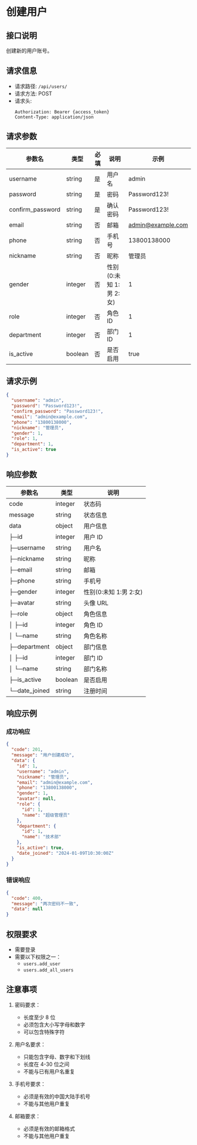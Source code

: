 # 创建用户

## 接口说明

创建新的用户账号。

## 请求信息

- 请求路径: `/api/users/`
- 请求方法: POST
- 请求头:
  ```
  Authorization: Bearer {access_token}
  Content-Type: application/json
  ```

## 请求参数

| 参数名           | 类型    | 必填 | 说明                   | 示例              |
| ---------------- | ------- | ---- | ---------------------- | ----------------- |
| username         | string  | 是   | 用户名                 | admin             |
| password         | string  | 是   | 密码                   | Password123!      |
| confirm_password | string  | 是   | 确认密码               | Password123!      |
| email            | string  | 否   | 邮箱                   | admin@example.com |
| phone            | string  | 否   | 手机号                 | 13800138000       |
| nickname         | string  | 否   | 昵称                   | 管理员            |
| gender           | integer | 否   | 性别(0:未知 1:男 2:女) | 1                 |
| role             | integer | 否   | 角色 ID                | 1                 |
| department       | integer | 否   | 部门 ID                | 1                 |
| is_active        | boolean | 否   | 是否启用               | true              |

## 请求示例

```json
{
  "username": "admin",
  "password": "Password123!",
  "confirm_password": "Password123!",
  "email": "admin@example.com",
  "phone": "13800138000",
  "nickname": "管理员",
  "gender": 1,
  "role": 1,
  "department": 1,
  "is_active": true
}
```

## 响应参数

| 参数名        | 类型    | 说明                   |
| ------------- | ------- | ---------------------- |
| code          | integer | 状态码                 |
| message       | string  | 状态信息               |
| data          | object  | 用户信息               |
| ├─id          | integer | 用户 ID                |
| ├─username    | string  | 用户名                 |
| ├─nickname    | string  | 昵称                   |
| ├─email       | string  | 邮箱                   |
| ├─phone       | string  | 手机号                 |
| ├─gender      | integer | 性别(0:未知 1:男 2:女) |
| ├─avatar      | string  | 头像 URL               |
| ├─role        | object  | 角色信息               |
| │ ├─id        | integer | 角色 ID                |
| │ └─name      | string  | 角色名称               |
| ├─department  | object  | 部门信息               |
| │ ├─id        | integer | 部门 ID                |
| │ └─name      | string  | 部门名称               |
| ├─is_active   | boolean | 是否启用               |
| └─date_joined | string  | 注册时间               |

## 响应示例

### 成功响应

```json
{
  "code": 201,
  "message": "用户创建成功",
  "data": {
    "id": 1,
    "username": "admin",
    "nickname": "管理员",
    "email": "admin@example.com",
    "phone": "13800138000",
    "gender": 1,
    "avatar": null,
    "role": {
      "id": 1,
      "name": "超级管理员"
    },
    "department": {
      "id": 1,
      "name": "技术部"
    },
    "is_active": true,
    "date_joined": "2024-01-09T10:30:00Z"
  }
}
```

### 错误响应

```json
{
  "code": 400,
  "message": "两次密码不一致",
  "data": null
}
```

## 权限要求

- 需要登录
- 需要以下权限之一：
  - `users.add_user`
  - `users.add_all_users`

## 注意事项

1. 密码要求：

   - 长度至少 8 位
   - 必须包含大小写字母和数字
   - 可以包含特殊字符

2. 用户名要求：

   - 只能包含字母、数字和下划线
   - 长度在 4-30 位之间
   - 不能与已有用户名重复

3. 手机号要求：

   - 必须是有效的中国大陆手机号
   - 不能与其他用户重复

4. 邮箱要求：
   - 必须是有效的邮箱格式
   - 不能与其他用户重复

